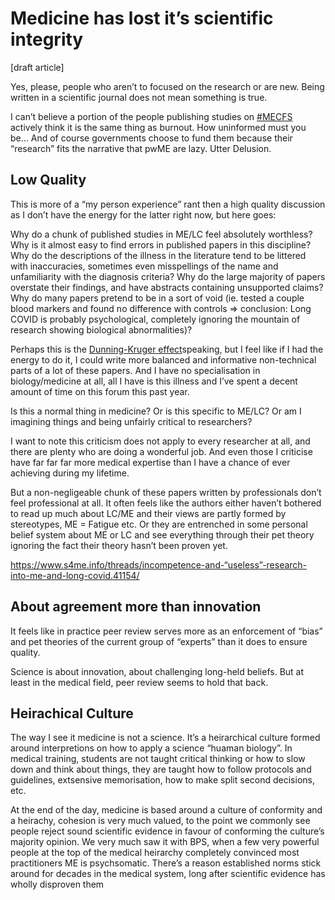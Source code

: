 # Medicine has lost it’s scientific integrity
[draft article]

Yes, please, people who aren’t to focused on the research or are new. Being written in a scientific journal does not mean something is true.

I can’t believe a portion of the people publishing studies on [#MECFS](https://x.com/hashtag/MECFS?src=hashtag_click) actively think it is the same thing as burnout. How uninformed must you be… And of course governments choose to fund them because their “research” fits the narrative that pwME are lazy. Utter Delusion.

## Low Quality
This is more of a “my person experience” rant then a high quality discussion as I don’t have the energy for the latter right now, but here goes:  
  
Why do a chunk of published studies in ME/LC feel absolutely worthless? Why is it almost easy to find errors in published papers in this discipline? Why do the descriptions of the illness in the literature tend to be littered with inaccuracies, sometimes even misspellings of the name and unfamiliarity with the diagnosis criteria? Why do the large majority of papers overstate their findings, and have abstracts containing unsupported claims? Why do many papers pretend to be in a sort of void (ie. tested a couple blood markers and found no difference with controls => conclusion: Long COVID is probably psychological, completely ignoring the mountain of research showing biological abnormalities)?  
  
Perhaps this is the [Dunning-Kruger effect](https://en.m.wikipedia.org/wiki/Dunning%E2%80%93Kruger_effect)speaking, but I feel like if I had the energy to do it, I could write more balanced and informative non-technical parts of a lot of these papers. And I have no specialisation in biology/medicine at all, all I have is this illness and I’ve spent a decent amount of time on this forum this past year.  
  
Is this a normal thing in medicine? Or is this specific to ME/LC? Or am I imagining things and being unfairly critical to researchers?  
  
I want to note this criticism does not apply to every researcher at all, and there are plenty who are doing a wonderful job. And even those I criticise have far far far more medical expertise than I have a chance of ever achieving during my lifetime.  
  
But a non-negligeable chunk of these papers written by professionals don’t feel professional at all. It often feels like the authors either haven’t bothered to read up much about LC/ME and their views are partly formed by stereotypes, ME = Fatigue etc. Or they are entrenched in some personal belief system about ME or LC and see everything through their pet theory ignoring the fact their theory hasn’t been proven yet.

https://www.s4me.info/threads/incompetence-and-“useless”-research-into-me-and-long-covid.41154/

## About agreement more than innovation
It feels like in practice peer review serves more as an enforcement of “bias” and pet theories of the current group of “experts” than it does to ensure quality.

Science is about innovation, about challenging long-held beliefs. But at least in the medical field, peer review seems to hold that back.

## Heirachical Culture
The way I see it medicine is not a science. It’s a heirarchical culture formed around interpretions on how to apply a science “huaman biology”. In medical training, students are not taught critical thinking or how to slow down and think about things, they are taught how to follow protocols and guidelines, extsensive memorisation, how to make split second decisions, etc.

At the end of the day, medicine is based around a culture of conformity and a heirachy, cohesion is very much valued, to the point we commonly see people reject sound scientific evidence in favour of conforming the culture’s majority opinion. We very much saw it with BPS, when a few very powerful people at the top of the medical heirarchy completely convinced most practitioners ME is psychsomatic. There’s a reason established norms stick around for decades in the medical system, long after scientific evidence has wholly disproven them